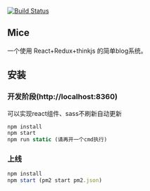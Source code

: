 [![Build Status](https://travis-ci.org/lubezhang/RRT-blog.svg?branch=master)](https://travis-ci.org/lubezhang/RRT-blog)

## Mice 
一个使用 React+Redux+thinkjs 的简单blog系统。

## 安装
### 开发阶段(http://localhost:8360)
可以实现react组件、sass不刷新自动更新
~~~javascript
npm install
npm start
npm run static (请再开一个cmd执行)
~~~

### 上线
~~~javascript
npm install
npm start (pm2 start pm2.json) 
~~~